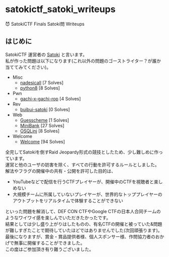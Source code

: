 # satokictf_satoki_writeups
😈 SatokiCTF Finals Satoki問 Writeups

## はじめに
SatokiCTF 運営者の [Satoki](https://twitter.com/satoki00) と言います。  
私が作った問題は以下になります(これ以外の問題のゴーストライター？が誰か当ててみてください)。  

- Misc
  - [nadesicall](Misc/nadesicall) [7 Solves]  
  - [python8](Misc/python8) [8 Solves]  
- Pwn
  - [gachi-x-gachi-rop](Pwn/gachi-x-gachi-rop) [4 Solves]  
- Rev
  - [buibui-satoki](Rev/buibui-satoki) [0 Solves]  
- Web
  - [Guesscheme](Web/Guesscheme) [1 Solves]  
  - [MiniBank](Web/MiniBank) [27 Solves]  
  - [OSQLinj](Web/OSQLinj) [8 Solves]  
- Welcome
  - [Welcome](Welcome/Welcome) [94 Solves]  

全完してSatokiを倒すRaid Jeopardy形式の競技としたため、少し難しめに作っています。  
運営と他のユーザの妨害を除く、すべての行動を許可するルールとしました。  
解法やフラグの開催中の共有・公開を許可した目的は、

- YouTubeなどで配信を行うCTFプレイヤーが、開催中のCTFを視聴者と楽しめない  
- 大規模チームに所属していないプレイヤーが、世界的なトッププレイヤーのアウトプットをリアルタイムで体験することができない  

といった問題を解消して、DEF CON CTFやGoogle CTFの日本人合同チームのようなワイワイ感を楽しんでいただきたかったです。  
結果としては少し盛り上がりはしたものの、有名CTFの開催と被っていた&問題が難しすぎたことで期待していたほどではありませんでした(次回頑張ります)。  
最後になりますが、賞金・賞品提供者様、個人スポンサー様、作問協力者のおかげで無事に開催することができました。  
この度はご参加頂き有り難うございました。  
